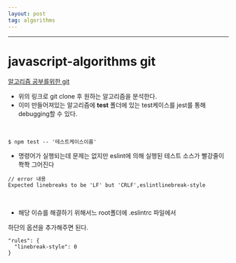 ```yaml
---
layout: post
tag: algorithms
---
```

***

# javascript-algorithms git 
[알고리즘 공부를위한 git](https://github.com/trekhleb/javascript-algorithms.git)

- 위의 링크로 git clone 후 원하는 알고리즘을 분석한다.
- 이미 만들어져있는 알고리즘에 __test__ 폴더에 있는 test케이스를 jest를 통해 debugging할 수 있다.
<br>

```
$ npm test -- '테스트케이스이름'
```

- 명령어가 실행되는데 문제는 없지만 eslint에 의해 실행된 테스트 소스가 빨강줄이 쫙쫙 그어진다

```
// error 내용
Expected linebreaks to be 'LF' but 'CRLF',eslintlinebreak-style
```
<br>

- 해당 이슈를 해결하기 위해서느 root폴더에 .eslintrc 파일에서

하단의 옵션을 추가해주면 된다.
<br>
```
"rules": {
  "linebreak-style": 0
}
```